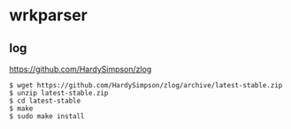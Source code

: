# wrkparser



## log

https://github.com/HardySimpson/zlog

```
$ wget https://github.com/HardySimpson/zlog/archive/latest-stable.zip
$ unzip latest-stable.zip
$ cd latest-stable
$ make 
$ sudo make install
```